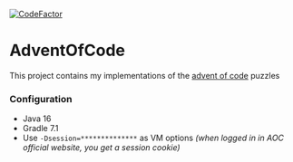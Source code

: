 [![CodeFactor](https://www.codefactor.io/repository/github/gauket/adventofcode/badge)](https://www.codefactor.io/repository/github/gauket/adventofcode)

# AdventOfCode
This project contains my implementations of the [advent of code](https://adventofcode.com/) puzzles

### Configuration
- Java 16
- Gradle 7.1
- Use `-Dsession=**************` as VM options _(when logged in in AOC official website, you get a session cookie)_
